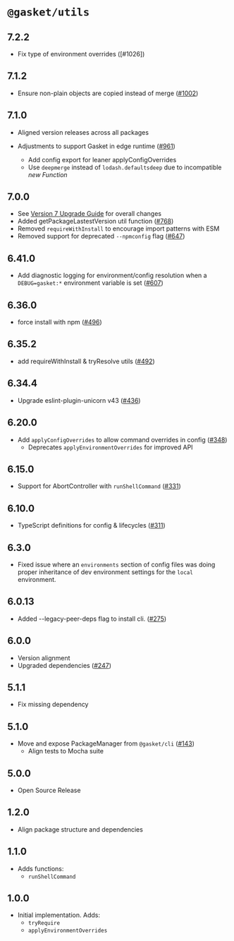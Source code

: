 # `@gasket/utils`

## 7.2.2

- Fix type of environment overrides ([#1026])

## 7.1.2

- Ensure non-plain objects are copied instead of merge ([#1002])

## 7.1.0

- Aligned version releases across all packages

- Adjustments to support Gasket in edge runtime ([#961])
  - Add config export for leaner applyConfigOverrides
  - Use `deepmerge` instead of `lodash.defaultsdeep` due to incompatible _new Function_

## 7.0.0

- See [Version 7 Upgrade Guide] for overall changes
- Added getPackageLastestVersion util function ([#768])
- Removed `requireWithInstall` to encourage import patterns with ESM
- Removed support for deprecated `--npmconfig` flag ([#647])

## 6.41.0

- Add diagnostic logging for environment/config resolution when a `DEBUG=gasket:*` environment variable is set ([#607])

## 6.36.0

- force install with npm ([#496])

## 6.35.2

- add requireWithInstall & tryResolve utils ([#492])

## 6.34.4

- Upgrade eslint-plugin-unicorn v43 ([#436])

## 6.20.0

- Add `applyConfigOverrides` to allow command overrides in config ([#348])
  - Deprecates `applyEnvironmentOverrides` for improved API

## 6.15.0

- Support for AbortController with `runShellCommand` ([#331])

## 6.10.0

- TypeScript definitions for config & lifecycles ([#311])

## 6.3.0

- Fixed issue where an `environments` section of config files was doing proper inheritance of dev environment settings for the `local` environment.

## 6.0.13

- Added --legacy-peer-deps flag to install cli. ([#275])

## 6.0.0

- Version alignment
- Upgraded dependencies ([#247])

## 5.1.1

- Fix missing dependency

## 5.1.0

- Move and expose PackageManager from `@gasket/cli` ([#143])
  - Align tests to Mocha suite

## 5.0.0

- Open Source Release

## 1.2.0

- Align package structure and dependencies

## 1.1.0

- Adds functions:
  - `runShellCommand`

## 1.0.0

- Initial implementation. Adds:
  - `tryRequire`
  - `applyEnvironmentOverrides`

[Version 7 Upgrade Guide]: /docs/upgrade-to-7.md
[#143]: https://github.com/godaddy/gasket/pull/143
[#247]: https://github.com/godaddy/gasket/pull/247
[#275]: https://github.com/godaddy/gasket/pull/275
[#311]: https://github.com/godaddy/gasket/pull/311
[#331]: https://github.com/godaddy/gasket/pull/331
[#348]: https://github.com/godaddy/gasket/pull/348
[#436]: https://github.com/godaddy/gasket/pull/436
[#492]: https://github.com/godaddy/gasket/pull/492
[#496]: https://github.com/godaddy/gasket/pull/496
[#607]: https://github.com/godaddy/gasket/pull/607
[#647]: https://github.com/godaddy/gasket/pull/647
[#768]: https://github.com/godaddy/gasket/pull/768
[#961]: https://github.com/godaddy/gasket/pull/961
[#1002]: https://github.com/godaddy/gasket/pull/1002
